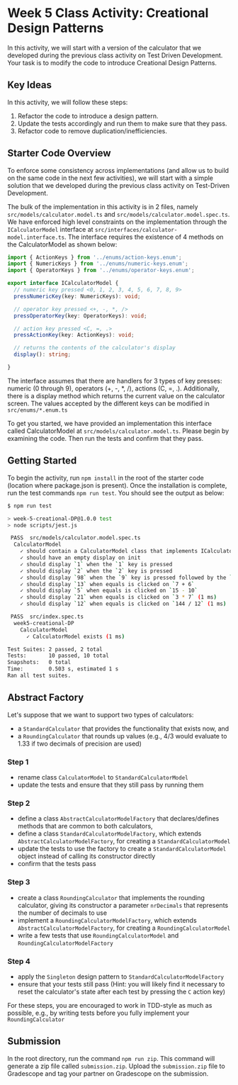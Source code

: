 # Week 5 Class Activity: Creational Design Patterns

In this activity, we will start with a version of the calculator that we developed during the previous class activity on Test Driven Development.  Your task is to modify the code to introduce Creational Design Patterns.

## Key Ideas

In this activity, we will follow these steps:
1. Refactor the code to introduce a design pattern.
2. Update the tests accordingly and run them to make sure that they pass.
3. Refactor code to remove duplication/inefficiencies.

## Starter Code Overview

To enforce some consistency across implementations (and allow us to build on the same code in the next few activities), we will start with a simple solution that we developed during the previous class activity on Test-Driven Development. 

The bulk of the implementation in this activity is in 2 files, namely `src/models/calculator.model.ts` and `src/models/calculator.model.spec.ts`.
We have enforced high level constraints on the implementation through the `ICalculatorModel` interface at `src/interfaces/calculator-model.interface.ts`.
The interface requires the existence of 4 methods on the CalculatorModel as shown below:

```typescript
import { ActionKeys } from '../enums/action-keys.enum';
import { NumericKeys } from '../enums/numeric-keys.enum';
import { OperatorKeys } from '../enums/operator-keys.enum';

export interface ICalculatorModel {
  // numeric key pressed <0, 1, 2, 3, 4, 5, 6, 7, 8, 9>
  pressNumericKey(key: NumericKeys): void;

  // operator key pressed <+, -, *, />
  pressOperatorKey(key: OperatorKeys): void;

  // action key pressed <C, =, .>
  pressActionKey(key: ActionKeys): void;

  // returns the contents of the calculator's display
  display(): string;

}

```

The interface assumes that there are handlers for 3 types of key presses: numeric (0 through 9), operators (+, -, *, /), actions (C, =, .).
Additionally, there is a display method which returns the current value on the calculator screen.
The values accepted by the different keys can be modified in `src/enums/*.enum.ts`

To get you started, we have provided an implementation this interface called CalculatorModel at `src/models/calculator.model.ts`. Please begin by examining the code. Then run the tests and confirm that they pass.

## Getting Started

To begin the activity, run `npm install` in the root of the starter code (location where package.json is present).
Once the installation is complete, run the test commands `npm run test`. You should see the output as below:

```bash
$ npm run test

> week-5-creational-DP@1.0.0 test
> node scripts/jest.js

 PASS  src/models/calculator.model.spec.ts
  CalculatorModel
    ✓ should contain a CalculatorModel class that implements ICalculatorModel (2 ms)
    ✓ should have an empty display on init
    ✓ should display `1` when the `1` key is pressed
    ✓ should display `2` when the `2` key is pressed
    ✓ should display `98` when the `9` key is pressed followed by the `8` key
    ✓ should display `13` when equals is clicked on `7 + 6`
    ✓ should display `5` when equals is clicked on `15 - 10`
    ✓ should display `21` when equals is clicked on `3 * 7` (1 ms)
    ✓ should display `12` when equals is clicked on `144 / 12` (1 ms)

 PASS  src/index.spec.ts
  week5-creational-DP
    CalculatorModel
      ✓ CalculatorModel exists (1 ms)

Test Suites: 2 passed, 2 total
Tests:       10 passed, 10 total
Snapshots:   0 total
Time:        0.503 s, estimated 1 s
Ran all test suites.
```

## Abstract Factory

Let's suppose that we want to support two types of calculators:
- a `StandardCalculator` that provides the functionality that exists now, and
- a `RoundingCalculator` that rounds up values (e.g., 4/3 would evaluate to 1.33 if two decimals of precision are used)

### Step 1
  - rename class `CalculatorModel` to `StandardCalculatorModel`
  - update the tests and ensure that they still pass by running them

### Step 2  
  - define a class `AbstractCalculatorModelFactory` that declares/defines methods that are common to both calculators,
  - define a class `StandardCalculatorModelFactory`, which extends `AbstractCalculatorModelFactory`, for creating a `StandardCalculatorModel`
  - update the tests to use the factory to create a `StandardCalculatorModel` object instead of calling its constructor directly
  - confirm that the tests pass

### Step 3
  - create a class `RoundingCalculator` that implements the rounding calculator, giving its constructor a parameter `nrDecimals` that represents the number of decimals to use
  - implement a `RoundingCalculatorModelFactory`, which extends `AbstractCalculatorModelFactory`, for creating a `RoundingCalculatorModel`
  - write a few tests that use `RoundingCalculatorModel` and `RoundingCalculatorModelFactory`

### Step 4
  - apply the `Singleton` design pattern to `StandardCalculatorModelFactory` 
  - ensure that your tests still pass
    (Hint: you will likely find it necessary to reset the calculator's state after each test by pressing the `C` action key)

For these steps, you are encouraged to work in TDD-style as much as possible, e.g., by writing tests before you fully implement your `RoundingCalculator`

## Submission

In the root directory, run the command `npm run zip`. This command will generate a zip file called `submission.zip`. Upload the `submission.zip` file to Gradescope and tag your partner on Gradescope on the submission.
